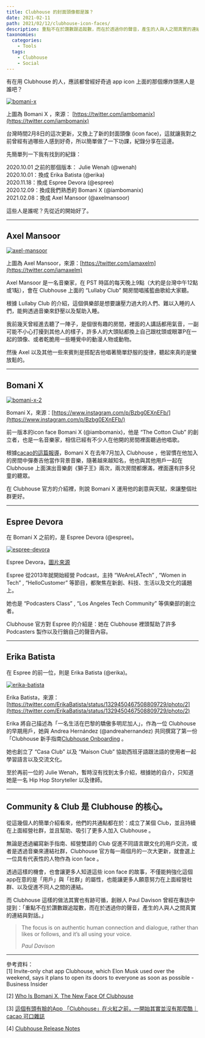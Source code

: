 ```yaml
---
title: Clubhouse 的封面頭像都是誰？
date: 2021-02-11
path: 2021/02/12/clubhouse-icon-faces/
description: 重點不在於讚數跟追蹤數，而在於透過你的聲音，產生的人與人之間真實的連結與對話。
taxonomies:
  categories: 
    - Tools
  tags: 
    - Clubhouse
    - Social
---
```


有在用 Clubhouse 的人，應該都曾經好奇過 app icon 上面的那個爆炸頭黑人是誰吧？

<a href="https://pinchlime-screenshots.s3.ap-northeast-1.amazonaws.com/bomani-x_9cSUFd.webp" data-fancybox data-caption="bomani-x">
  <img src="https://pinchlime-screenshots.s3.ap-northeast-1.amazonaws.com/bomani-x_9cSUFd.webp" loading="lazy" alt="bomani-x" align="center" />
</a>

上圖為 Bomani X ，來源： [https://twitter.com/iambomanix](https://twitter.com/iambomanix)

台灣時間2月8日的這次更新，又換上了新的封面頭像 (icon face)，這就讓我對之前曾經有過哪些人感到好奇，所以簡單做了一下功課，紀錄分享在這邊。

<!-- more -->

先簡單列一下我有找到的紀錄：

2020.10.01 之前的那個版本： Julie Wenah (@wenah)  
2020.10.01：換成 Erika Batista (@erika)  
2020.11.18：換成 Espree Devora (@espree)  
2020.12.09：換成我們熟悉的 Bomani X (@iambomanix)  
2021.02.08：換成 Axel Mansoor (@axelmansoor)

這些人是誰呢？先從近的開始好了。

---

## Axel Mansoor

<a href="https://pinchlime-screenshots.s3.ap-northeast-1.amazonaws.com/axel-mansoor_KaVEZc.webp" data-fancybox data-caption="axel-mansoor">
  <img src="https://pinchlime-screenshots.s3.ap-northeast-1.amazonaws.com/axel-mansoor_KaVEZc.webp" loading="lazy" alt="axel-mansoor" align="center" />
</a>

上圖為 Axel Mansoor，來源：[https://twitter.com/iamaxelm](https://twitter.com/iamaxelm)

Axel Mansoor 是一名音樂家，在 PST 時區的每天晚上9點（大約是台灣中午12點或1點），會在 Clubhouse 上面的 “Lullaby Club” 開房間唱搖籃曲歌給大家聽。

根據 Lullaby Club 的介紹，這個俱樂部是想要讓壓力過大的人們、難以入睡的人們，能夠透過音樂來舒壓以及幫助入睡。

我前幾天曾經進去聽了一陣子，是個很有趣的房間，裡面的人講話都用氣音，一副可能不小心打擾到其他人的樣子，許多人的大頭貼都換上自己跟枕頭或眼罩P在一起的頭像、或者乾脆用一些睡覺中的動漫人物或動物。

然後 Axel 以及其他一些來賓則是搭配吉他唱著簡單舒服的旋律，聽起來真的是蠻放鬆的。

---

## Bomani X

<a href="https://pinchlime-screenshots.s3.ap-northeast-1.amazonaws.com/bomani-x-2_TSvl6A.webp" data-fancybox data-caption="bomani-x-2">
  <img src="https://pinchlime-screenshots.s3.ap-northeast-1.amazonaws.com/bomani-x-2_TSvl6A.webp" loading="lazy" alt="bomani-x-2" align="center" />
</a>

Bomani X，來源：[https://www.instagram.com/p/Bzbg0EXnEFb/](https://www.instagram.com/p/Bzbg0EXnEFb/)

前一版本的icon face Bomani X (@iambomanix)，他是 “The Cotton Club” 的創立者，也是一名音樂家，相信已經有不少人在他開的房間裡面聽過他唱歌。

根據[cacao的這篇報導](https://cacaomag.co/clubhouse/)，Bomani X 在去年7月加入 Clubhouse ，他習慣在他加入的房間中彈奏吉他當作背景音樂，隨著越來越知名，他也與其他用戶一起在 Clubhouse 上面演出音樂劇《獅子王》兩次，兩次房間都爆滿，裡面還有許多兒童的聽眾。

在 Clubhouse 官方的介紹裡，則說 Bomani X 運用他的創意與天賦，來讓整個社群更好。

---

## Espree Devora

在 Bomani X 之前的，是 Espree Devora (@espree)。

<a href="https://pinchlime-screenshots.s3.ap-northeast-1.amazonaws.com/espree-devora_Yf8Ksd.webp" data-fancybox data-caption="espree-devora">
  <img src="https://pinchlime-screenshots.s3.ap-northeast-1.amazonaws.com/espree-devora_Yf8Ksd.webp" loading="lazy" alt="espree-devora" align="center" />
</a>

Espree Devora，[圖片來源](https://www.prnewswire.com/news-releases/trailblazing-podcast-host-and-women-in-tech-superconnector-espree-devora-becomes-the-face-of-the-clubhouse-app-301186814.html)

Espree 從2013年就開始經營 Podcast，主持 “WeAreLATech” , “Women in Tech” , “HelloCustomer” 等節目，都聚焦在新創、科技、生活以及文化的議題上。

她也是 “Podcasters Class” , “Los Angeles Tech Community” 等俱樂部的創立者。

Clubhouse 官方對 Espree 的介紹是：她在 Clubhouse 裡頭幫助了許多 Podcasters 製作以及行銷自己的聲音內容。

---

## Erika Batista

在 Espree 的前一位，則是 Erika Batista (@erika)。

<a href="https://pinchlime-screenshots.s3.ap-northeast-1.amazonaws.com/erika-batista_8QKyWX.webp" data-fancybox data-caption="erika-batista">
  <img src="https://pinchlime-screenshots.s3.ap-northeast-1.amazonaws.com/erika-batista_8QKyWX.webp" loading="lazy" alt="erika-batista" align="center" />
</a>

Erika Batista，來源： [https://twitter.com/ErikaBatista/status/1329450467508809729/photo/2](https://twitter.com/ErikaBatista/status/1329450467508809729/photo/2)

Erika 將自己描述為「一名生活在巴黎的驕傲多明尼加人」，作為一位 Clubhouse 的早期用戶，她與 Andrea Hernández (@andreahernandez) 共同撰寫了第一份「Clubhouse 新手指南[Clubhouse Onboarding](https://www.notion.so/Clubhouse-Onboarding-440f6f464abf4aa988680bb52b75bff7) 。

她也創立了 “Casa Club” 以及 “Maison Club” 協助西班牙語跟法語的使用者一起學習語言以及交流文化。

至於再前一位的 Julie Wenah，暫時沒有找到太多介紹，根據她的自介，只知道她是一名 Hip Hop Storyteller 以及律師。

---

## Community & Club 是 Clubhouse 的核心。

從這幾個人的簡單介紹看來，他們的共通點都在於：成立了某個 Club，並且持續在上面經營社群，並且幫助、吸引了更多人加入 Clubhouse 。

無論是透過編寫新手指南、經營雙語的 Club 促進不同語言跟文化的用戶交流，或者是透過音樂來連結社群，Clubhouse 官方每一兩個月的一次大更新，就會選上一位具有代表性的人物作為 icon face 。

透過這樣的機會，也會讓更多人知道這些 icon face 的故事，不僅能夠強化這個app在意的是「用戶」與「社群」的屬性，也能讓更多人願意努力在上面經營社群、以及促進不同人之間的連結。

而 Clubhouse 這樣的做法其實也有跡可循，創辦人 Paul Davison 曾經在專訪中提到：「重點不在於讚數跟追蹤數，而在於透過你的聲音，產生的人與人之間真實的連結與對話。」

> The focus is on authentic human connection and dialogue, rather than likes or follows, and it’s all using your voice.
> 
> _Paul Davison_

---

參考資料：  
[1] Invite-only chat app Clubhouse, which Elon Musk used over the weekend, says it plans to open its doors to everyone as soon as possible - Business Insider

[2] [Who Is Bomani X, The New Face Of Clubhouse](https://bosslocks.org/articles/Who-is-Bomani-x-clubhouse-app)

[3] [這個有頭有臉的App 「Clubhouse」在火紅之前，一開始其實並沒有那麼酷｜cacao 可口雜誌](https://cacaomag.co/clubhouse/)

[4] [Clubhouse Release Notes](https://www.notion.so/Release-Notes-acfb2f5d56cf4718b6486f5f670db6ad)
